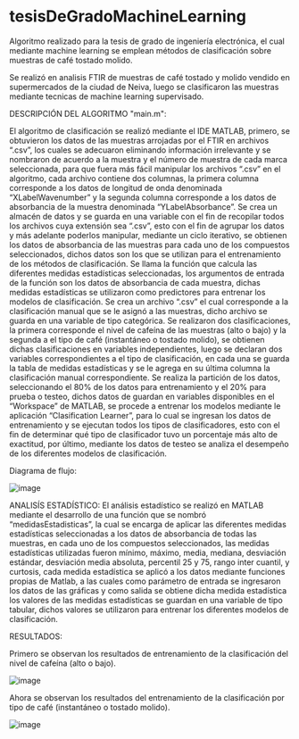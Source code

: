 # tesisDeGradoMachineLearning
Algoritmo realizado para la tesis de grado de ingeniería electrónica, el cual mediante machine learning se emplean métodos de clasificación sobre muestras de café tostado molido.

Se realizó en analisis FTIR de muestras de café tostado y molido vendido en supermercados de la ciudad de Neiva, luego se clasificaron las muestras mediante tecnicas de machine learning supervisado.

DESCRIPCIÓN DEL ALGORITMO "main.m":

El algoritmo de clasificación se realizó mediante el IDE MATLAB, primero, se obtuvieron los datos de las muestras arrojadas por el FTIR en archivos “.csv”, los cuales se adecuaron eliminando información irrelevante y se nombraron de acuerdo a la muestra y el número de muestra de cada marca seleccionada, para que fuera más fácil manipular los archivos “.csv” en el algoritmo, cada archivo contiene dos columnas, la primera columna corresponde a los datos de longitud de onda denominada “XLabelWavenumber” y la segunda columna corresponde a los datos de absorbancia de la muestra denominada “YLabelAbsorbance”.
Se crea un almacén de datos y se guarda en una variable con el fin de recopilar todos los archivos cuya extensión sea “.csv”, esto con el fin de agrupar los datos y más adelante poderlos manipular, mediante un ciclo iterativo, se obtienen los datos de absorbancia de las muestras para cada uno de los compuestos seleccionados, dichos datos son los que se utilizan para el entrenamiento de los métodos de clasificación.
Se llama la función que calcula las diferentes medidas estadísticas seleccionadas, los argumentos de entrada de la función son los datos de absorbancia de cada muestra, dichas medidas estadísticas se utilizaron como predictores para entrenar los modelos de clasificación.
Se crea un archivo “.csv” el cual corresponde a la clasificación manual que se le asignó a las muestras, dicho archivo se guarda en una variable de tipo categórica.
Se realizaron dos clasificaciones, la primera corresponde el nivel de cafeína de las muestras (alto o bajo) y la segunda a el tipo de café (instantáneo o tostado molido), se obtienen dichas clasificaciones en variables independientes, luego se declaran dos variables correspondientes a el tipo de clasificación, en cada una se guarda la tabla de medidas estadísticas y se le agrega en su última columna la clasificación manual correspondiente.
Se realiza la partición de los datos, seleccionando el 80% de los datos para entrenamiento y el 20% para prueba o testeo, dichos datos de guardan en variables disponibles en el “Workspace” de MATLAB, se procede a entrenar los modelos mediante le aplicación “Clasification Learner”, para lo cual se ingresan los datos de entrenamiento y se ejecutan todos los tipos de clasificadores, esto con el fin de determinar qué tipo de clasificador tuvo un porcentaje más alto de exactitud, por último, mediante los datos de testeo se analiza el desempeño de los diferentes modelos de clasificación.

Diagrama de flujo:

![image](https://github.com/Raken09/tesisDeGradoMachineLearning/assets/71042961/67179629-f5c0-4365-b332-04047cd00106)

ANALISÍS ESTADÍSTICO:
El análisis estadístico se realizó en MATLAB mediante el desarrollo de una función que se nombró “medidasEstadisticas”, la cual se encarga de aplicar las diferentes medidas estadísticas seleccionadas a los datos de absorbancia de todas las muestras, en cada uno de los compuestos seleccionados, las medidas estadísticas utilizadas fueron mínimo, máximo, media, mediana, desviación estándar, desviación media absoluta, percentil 25 y 75, rango inter cuantil, y curtosis, cada medida estadística se aplicó a los datos mediante funciones propias de Matlab, a las cuales como parámetro de entrada se ingresaron los datos de las gráficas y como salida se obtiene dicha medida estadística los valores de las medidas estadísticas se guardan en una variable de tipo tabular, dichos valores se utilizaron para entrenar los diferentes modelos de clasificación.

RESULTADOS:

Primero se observan los resultados de entrenamiento de la clasificación del nivel de cafeína (alto o bajo).

![image](https://github.com/Raken09/tesisDeGradoMachineLearning/assets/71042961/1ab9fe51-7123-4454-ba85-ccdab81f42ce)

Ahora se observan los resultados del entrenamiento de la clasificación por tipo de café (instantáneo o tostado molido).

![image](https://github.com/Raken09/tesisDeGradoMachineLearning/assets/71042961/0164a26b-0719-4b55-ad03-8b1cf7966623)
